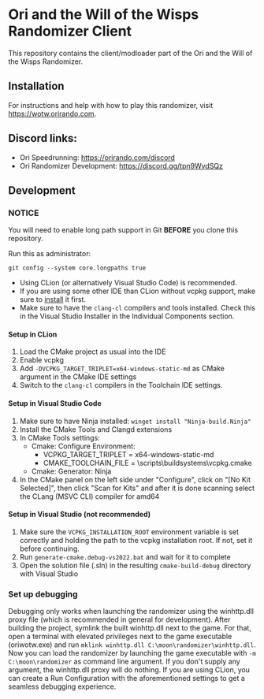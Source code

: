 # Ori and the Will of the Wisps Randomizer Client

This repository contains the client/modloader part of the Ori and the Will of the Wisps Randomizer.


## Installation

For instructions and help with how to play this randomizer, visit https://wotw.orirando.com.


## Discord links:

- Ori Speedrunning: https://orirando.com/discord
- Ori Randomizer Development: https://discord.gg/tpn9WydSQz


## Development


### NOTICE

You will need to enable long path support in Git **BEFORE** you clone this repository.

Run this as administrator:

```
git config --system core.longpaths true
```

- Using CLion (or alternatively Visual Studio Code) is recommended.
- If you are using some other IDE than CLion without vcpkg support, make sure to [install](https://learn.microsoft.com/en-nz/vcpkg/get_started/get-started?pivots=shell-cmd) it first.
- Make sure to have the `clang-cl` compilers and tools installed. Check this in the Visual Studio Installer in the Individual Components section.


#### Setup in CLion

1. Load the CMake project as usual into the IDE
2. Enable vcpkg
3. Add `-DVCPKG_TARGET_TRIPLET=x64-windows-static-md` as CMake argument in the CMake IDE settings
4. Switch to the `clang-cl` compilers in the Toolchain IDE settings.


#### Setup in Visual Studio Code

1. Make sure to have Ninja installed: `winget install "Ninja-build.Ninja"`
2. Install the CMake Tools and Clangd extensions
3. In CMake Tools settings:
   - Cmake: Configure Environment:
     - VCPKG_TARGET_TRIPLET = x64-windows-static-md
     - CMAKE_TOOLCHAIN_FILE = <wherever your vcpkg lives>\scripts\buildsystems\vcpkg.cmake
   - Cmake: Generator: Ninja
4. In the CMake panel on the left side under "Configure", click on "[No Kit Selected]", then click "Scan for Kits" and after it is done scanning select the CLang (MSVC CLI) compiler for amd64


#### Setup in Visual Studio (not recommended)

1. Make sure the `VCPKG_INSTALLATION_ROOT` environment variable is set correctly and holding the path to the vcpkg installation root. If not, set it before continuing.
2. Run `generate-cmake.debug-vs2022.bat` and wait for it to complete
3. Open the solution file (.sln) in the resulting `cmake-build-debug` directory with Visual Studio


### Set up debugging

Debugging only works when launching the randomizer using the winhttp.dll proxy file (which is recommended in general for development).
After building the project, symlink the built winhttp.dll next to the game. For that, open a terminal with elevated privileges next to the game executable (oriwotw.exe) and run `mklink winhttp.dll C:\moon\randomizer\winhttp.dll`.
Now you can load the randomizer by launching the game executable with `-m C:\moon\randomizer` as command line argument. If you don't supply any argument, the winhttp.dll proxy will do nothing.
If you are using CLion, you can create a Run Configuration with the aforementioned settings to get a seamless debugging experience.
